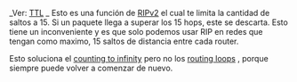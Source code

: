 

_Ver: [TTL](TTL.md) _
Esto es una función de [RIPv2](Project/Networking/CCNA-notas/Routing/Dynamic/RIPv2.md)  el cual te limita la cantidad de saltos a 15. Si un paquete llega a superar los 15 hops, este se descarta. 
Esto tiene un inconveniente y es que solo podemos usar RIP en redes que tengan como maximo, 15 saltos de distancia entre cada router.

Esto soluciona el [counting to infinity](counting%20to%20infinity.md)  pero no los [routing loops](routing%20loops.md) , porque siempre puede volver a comenzar de nuevo.
